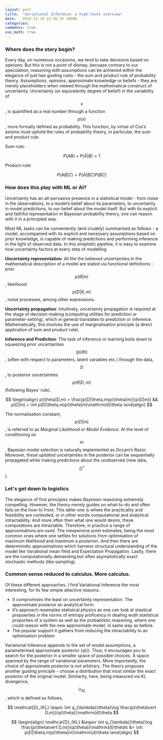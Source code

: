 ```yaml
---
layout: post
title:  "Variational Inference: a high-level overview"
date:   2016-12-10 22:56:35 +0000
categories: 
comments: true
use_math: true
---
```

### Where does the story begin?

Every day, on numerous occasions, we tend to take decisions based on opinions. But this is not a point of dismay, becuase contrary to our speculation, reasoning with assumptions can be achieved within the elegance of just two guiding rules - the sum and product rule of probability theory. Assumptions, opinions, approximate knowledge or beliefs - they are merely placeholders when viewed through the mathematical construct of uncertainty. Uncertainty (or equivalently degree of belief) in the variability of $$x$$, is quantified as a real number through a function $$ p(x) $$, more formally defined as probability. This function, by virtue of Cox’s axioms must uphold the rules of probability theory, in particular, the sum and product rule.

Sum-rule: 

$$ P(AB) + P(\bar{A}|B) = 1 $$

Product-rule: 

$$ P(AB|C) = P(A|BC)P(BC) $$ 

### How does this play with ML or AI?

Uncertainty has an all-pervasive presence in a statistical model - from noise in the observations, to a model’s belief about its parameters, to uncertainty in model predictions, to our belief about the model itself. But with its explicit and faithful representation in Bayesian probability theory, one can reason with it in a principled way.

Most ML tasks can be conveniently (and crudely) summarised as follows - a model, accompanied with its explicit and necessary assumptions based on prior knowledge, is capable of making predictions and performing inference in the light of observed data. In this simplistic pipeline, it is easy to examine how uncertainty factors at every step of modelling.

**Uncertainty representation**: All the the believed uncertainties in the mathematical description of a model are stated via functional definitions - prior $$p(\theta\vert m)$$ , likelihood $$p(D\vert\theta,m)$$, noise processes, among other expressions. 


**Uncertainty propagation**: Intuitively, uncertainty propagation is required at the stage of decision-making (computing utilities for prediction or parameter-setting), which in general translates to prediction or inference. Mathematically, this involves the use of marginalisation principle (a direct application of sum and product rule). 

**Inference and Prediction**: The task of inference or learning boils down to squeezing prior uncertainties $$(p(\theta))$$, (often with respect to parameters, latent variables etc.) through the data, $$D$$, to posterior uncertainties $$p(\theta\vert D,m)$$ (following Bayes’ rule).

$$ \begin{align}
p(\theta|D,m) = \frac{p(D|\theta,m)p(\theta|m)}{p(D|m)} && p(D|m) = \int p(D|\theta,m)p(\theta|m)\mathrm{d}\theta
\end{align} $$

The normalisation constant, $$p(D\vert m)$$, is referred to as *Marginal Likelihood* or *Model Evidence*. At the level of conditioning on $$m$$, Bayesian model selection is naturally implemented as Occam’s Razor. Moreover, these updated uncertainties in the posterior can be sequentially propagated while making predictions about the unobserved (new data, $$ D^*$$).

### Let's get down to logistics

The elegance of first principles makes Bayesian reasoning extremely compelling. However, the theory merely guides on what-to-do and often fails on the how-to front. This latter one is where the practicality and feasibility are contested, or in other words computational and analytical intractability. And more often then what one would desire, these computations are intractable. Therefore, in practice a range of approximations are used. The inexpensive point estimates, being the most common ones where one settles for solutions from optimisation of maximum likelihood and maximum a posteriori. And then there are  deterministic approximations which harness structural understanding of the model like Variational mean field and Expectation Propagation.  Lastly, there are the computationally demanding but often asymptotically exact stochastic methods (like sampling).

### Common sense reduced to calculus. More calculus.

Of these different approaches, I find Variational Inference the most interesting, for its few simple attacitve reasons.

 - It compromises the least on uncertainty representation. The approximate posterior an analytical form.
 - It’s approach resemples statistcal physics as one can look at stastical propoerties in the norms of entropy proficency in dealing wuth statistical proporties of a system as well as the probablistic reasoning, where one could reason with the new approximate model, in same way as before.
 - The popular support it gathers from reducing the intractability to an optimisation problem

Variational Inference appends to the set of model assumptions, a parameterised approximate posterior (q()). Thus, it encourages you to search for the posterior in a smaller space of possible choices. A space spanned by the range of variational parameters. More importantly, the choice of approximate posterior is not arbitrary. The theory proposes another guiding principle - choose a distribution that most similar the exact posterior of the original model. Similarity, here, being measured via KL divergence, $$ \mathcal{D}_{KL}$$, which is defined as follows,

$$ \mathcal{D}_{KL} \equiv \int q_{\lambda}(\theta)\log \frac{p(\theta\vert D,m)}{q(\theta)}\mathrm{d}\theta $$

$$ \begin{align}
\mathcal{D}_{KL} &\equiv \int q_{\lambda}(\theta)\log \frac{p(\theta\vert D,m)}{q(\theta)}\mathrm{d}\theta\\
                 &= \int p(D|\theta,m)p(\theta|m)\mathrm{d}\theta
\end{align} $$
